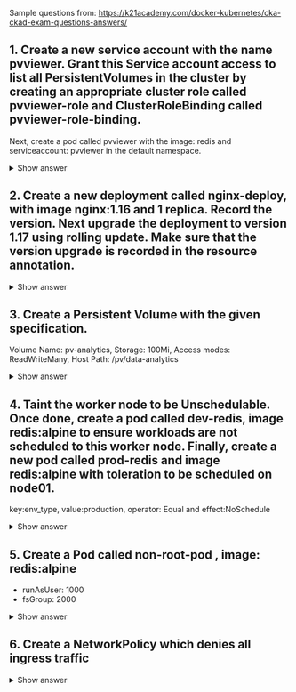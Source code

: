 Sample questions from: https://k21academy.com/docker-kubernetes/cka-ckad-exam-questions-answers/

## 1. Create a new service account with the name pvviewer. Grant this Service account access to list all PersistentVolumes in the cluster by creating an appropriate cluster role called pvviewer-role and ClusterRoleBinding called pvviewer-role-binding.

Next, create a pod called pvviewer with the image: redis and serviceaccount: pvviewer in the default namespace.

<details><summary>Show answer</summary>
<p>

Create Service account

$ kubectl create serviceaccount pvviewer

Create cluster role

$ kubectl create clusterrole pvviewer-role --verb=list --resource=PersistentVolumes

Create cluster role binding

$ kubectl create clusterrolebinding pvviewer-role-binding --clusterrole=pvviewer-role --serviceaccount=default:pvviewer

Verify

$ kubectl auth can-i list PersistentVolumes --as system:serviceaccount:default:pvviewer

</p>
</details>

## 2. Create a new deployment called nginx-deploy, with image nginx:1.16 and 1 replica. Record the version. Next upgrade the deployment to version 1.17 using rolling update. Make sure that the version upgrade is recorded in the resource annotation.

<details><summary>Show answer</summary>
<p>

$ vim nginx-deployment.yaml
$ kubectl apply -f nginx-deployment.yaml --record
$ kubectl get deployment
$ kubectl rollout history deployment nginx-deploy

$ kubectl set image deployment/nginx-deploy nginx=1.17 --record
$ kubectl rollout history deployment nginx-deploy

$ kubectl describe deployment nginx-deploy

</p>
</details>

## 3. Create a Persistent Volume with the given specification.

Volume Name: pv-analytics, Storage: 100Mi, Access modes: ReadWriteMany, Host Path: /pv/data-analytics

<details><summary>Show answer</summary>
<p>

$ vim pv.yaml

```yaml
apiVersion: v1
kind: PersistentVolume
metadata:
  name: pv-analytics
spec:
  capacity:
    storage: 100Mi
  accessModes:
    - ReadWriteMany
  hostPath:
    path:  /pv/data-analytics
```

$ kubectl create -f pv.yaml
$ kubectl get pv

Read More: K8s Persistent Storage

</p>
</details>

## 4. Taint the worker node to be Unschedulable. Once done, create a pod called dev-redis, image redis:alpine to ensure workloads are not scheduled to this worker node. Finally, create a new pod called prod-redis and image redis:alpine with toleration to be scheduled on node01.

key:env_type, value:production, operator: Equal and effect:NoSchedule

<details><summary>Show answer</summary>
<p>

$ kubectl get nodes
$ kubectl taint node node01 env_type=production:NoSchedule
$ kubectl describe nodes node01 | grep -i taint
$ kubectl run dev-redis --image=redis:alpine --dyn-run=client -o yaml > pod-redis.yaml
$ vi prod-redis.yaml

```yaml
apiVersion: v1 
kind: Pod 
metadata:
  name: prod-redis 
spec:
  containers:
  - name:  prod-redis 
    image:  redis:alpine
  tolerations:
  - effect: Noschedule 
    key: env_type 
    operator: Equal 
    value: prodcution
```

$ kubectl create -f prod-redis.yaml

Read More: Scheduling in K8s

</p>
</details>

## 5. Create a Pod called non-root-pod , image: redis:alpine

* runAsUser: 1000
* fsGroup: 2000

<details><summary>Show answer</summary>
<p>

$ vim non-root-pod.yaml
$ kubectl create -f non-root-pod.yaml

```yaml
apiVersion: v1 
kind: Pod 
metadata:
  name:  non-root-pod 
spec:
  securityContext: 
    runAsUser:  1000
    fsGroup:  2000 
  containers:
  - name:  non-root-pod
    image: redis
```

Read More: K8s Pods For Beginners

</p>
</details>

## 6. Create a NetworkPolicy which denies all ingress traffic

<details><summary>Show answer</summary>
<p>

$ vim policy.yaml

```yaml
apiVersion: networking.k8s.io/v1
kind: NetworkPolicy
metadata:
  name: default-deny
spec:
  podSelector: {}
  policyTypes:
  - Ingress
```

$ kubectl create -f policy.yaml

Read More: K8s Network Policy
</p>
</details>